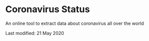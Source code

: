 # Coronavirus Status
An online tool to extract data about coronavirus all over the world

Last modified: 21 May 2020
